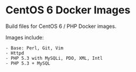 # CentOS 6 Docker Images

Build files for CentOS 6 / PHP Docker images.

Images include:

	- Base: Perl, Git, Vim
	- Httpd
	- PHP 5.3 with MySQLi, PDO, XML, Intl
	- PHP 5.3 + MySQL